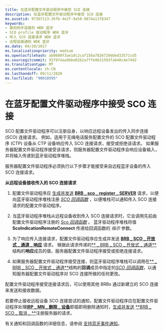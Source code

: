 ```yaml
---
title: 在蓝牙配置文件驱动程序中接受 SCO 连接
description: 在蓝牙配置文件驱动程序中接受 SCO 连接
ms.assetid: 9736f113-26fb-4e2f-9a58-9874a11f8347
keywords:
- 面向同步连接的 WDK 蓝牙
- SCO profile 驱动程序 WDK 蓝牙
- 传入 SCO 连接请求 WDK 蓝牙
- 远程连接通知 WDK 蓝牙
ms.date: 04/20/2017
ms.localizationpriority: medium
ms.openlocfilehash: ab0600f3ae1dc2caf156a7826720dded33571cd5
ms.sourcegitcommit: 937974aa9bbe0262a7ffe9631593fab48c4e7492
ms.translationtype: MT
ms.contentlocale: zh-CN
ms.lasthandoff: 09/11/2020
ms.locfileid: "90010595"
---
```

# <a name="accepting-sco-connections-in-a-bluetooth-profile-driver"></a>在蓝牙配置文件驱动程序中接受 SCO 连接


SCO 配置文件驱动程序可以注册自身，以响应远程设备发出的传入同步连接 (SCO) 连接请求。 例如，适用于无绳电话服务配置文件的 SCO 配置文件驱动程序 (CTP) 设备从 CTP 设备响应传入 SCO 连接请求，接受或拒绝该请求。 如果服务器配置文件驱动程序接受该请求，则服务器配置文件驱动程序会响应设备输入，并将输入传递到蓝牙驱动程序堆栈。

服务器配置文件驱动程序必须执行以下步骤才能接受来自远程蓝牙设备的传入 SCO 连接请求。

**从远程设备接收传入的 SCO 连接请求**

1.  配置文件驱动程序应 [生成并发送](building-and-sending-a-brb.md) [**BRB \_ sco \_ register \_ SERVER**](/previous-versions/ff536628(v=vs.85)) 请求，以便向蓝牙驱动程序堆栈注册 [*SCO 回调函数*](/windows-hardware/drivers/ddi/bthddi/nc-bthddi-pfnsco_indication_callback) ，以便堆栈可以通知传入 SCO 连接请求的配置文件驱动程序。

2.  当蓝牙驱动程序堆栈从远程设备收到传入 SCO 连接请求时，它会调用先前由配置文件驱动程序注册的 [*Sco 回调函数*](/windows-hardware/drivers/ddi/bthddi/nc-bthddi-pfnsco_indication_callback) 。 蓝牙驱动程序堆栈将值 **ScoIndicationRemoteConnect** 传递给回调函数的 *指示* 参数。

3.  为了响应传入连接请求，配置文件驱动程序应生成并发送 [**BRB \_ SCO \_ 开放式 \_ 通道 \_ 响应**](/previous-versions/ff536627(v=vs.85)) 请求。 根据此请求传递的[** \_ BRB \_ SCO \_ 开放式 \_ 通道**](/windows-hardware/drivers/ddi/bthddi/ns-bthddi-_brb_sco_open_channel)结构的**响应**成员的值，服务器配置文件驱动程序接受或拒绝连接请求。

4.  如果服务器配置文件驱动程序接受连接，则蓝牙驱动程序堆栈可以调用在[** \_ BRB \_ SCO \_ 开放式 \_ 通道**](/windows-hardware/drivers/ddi/bthddi/ns-bthddi-_brb_sco_open_channel)结构的**回调**成员中指定的[*SCO 回调函数*](/windows-hardware/drivers/ddi/bthddi/nc-bthddi-pfnsco_indication_callback)，以通知服务器配置文件驱动程序对 SCO 连接所做的任何更改。

配置文件驱动程序接受连接请求后，可以使用其他 BRBs 通过新建立的 SCO 连接来发送和接收数据。

若要停止接收远程设备 SCO 连接尝试的通知，配置文件驱动程序应在配置文件驱动程序处理[**IRP \_ MN \_ 删除 \_ 设备**](../kernel/irp-mn-remove-device.md)即插即用删除通知时，[生成并发送](building-and-sending-a-brb.md) [**BRB \_ SCO \_ 取消 \_ **](/previous-versions/ff536630(v=vs.85))注册服务器的请求。

有关通知和回调函数的详细信息，请参阅 [支持蓝牙事件通知](supporting-bluetooth-event-notifications.md)。

 

